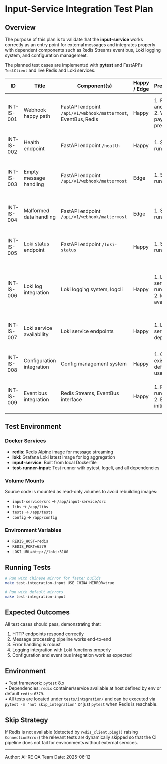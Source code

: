 # Input-Service Integration Test Plan

## Overview
The purpose of this plan is to validate that the **input-service** works correctly as an entry point for external messages and integrates properly with dependent components such as Redis Streams event bus, Loki logging system, and configuration management.

The planned test cases are implemented with **pytest** and FastAPI's `TestClient` and live Redis and Loki services.

| ID | Title | Component(s) | Happy / Edge | Preconditions | Test Steps | Expected Results |
|----|-------|--------------|--------------|---------------|------------|------------------|
| INT-IS-001 | Webhook happy path | FastAPI endpoint `/api/v1/webhook/mattermost`, EventBus, Redis | Happy | 1. Redis is up and reachable<br>2. Valid JSON payload is prepared | 1. POST payload to endpoint.<br>2. Read message from Redis stream `ai-re:user_message_raw` | 1. HTTP 200 response<br>2. Message appears in Redis stream with correct structure |
| INT-IS-002 | Health endpoint | FastAPI endpoint `/health` | Happy | 1. Service is running | 1. GET `/health` | 1. HTTP 200 response<br>2. JSON with `{"status": "ok"}` |
| INT-IS-003 | Empty message handling | FastAPI endpoint `/api/v1/webhook/mattermost` | Edge | 1. Service is running | 1. POST with empty/null `text` field | 1. HTTP 200 response<br>2. Response indicates message was ignored |
| INT-IS-004 | Malformed data handling | FastAPI endpoint `/api/v1/webhook/mattermost` | Edge | 1. Service is running | 1. POST with invalid/missing required fields | 1. HTTP 200 response<br>2. Error is logged and handled gracefully |
| INT-IS-005 | Loki status endpoint | FastAPI endpoint `/loki-status` | Happy | 1. Service is running | 1. GET `/loki-status` | 1. HTTP 200 response<br>2. JSON with Loki configuration status |
| INT-IS-006 | Loki log integration | Loki logging system, logcli | Happy | 1. Loki service is running<br>2. logcli tool is available | 1. POST webhook to generate logs<br>2. Query Loki with logcli<br>3. Verify logs are present | 1. Webhook processes successfully<br>2. Logs appear in Loki<br>3. Logs contain service information |
| INT-IS-007 | Loki service availability | Loki service endpoints | Happy | 1. Loki service is deployed | 1. GET `/ready` endpoint<br>2. GET `/loki/api/v1/labels` endpoint | 1. Both endpoints return HTTP 200<br>2. Loki service is responsive |
| INT-IS-008 | Configuration integration | Config management system | Happy | 1. Config file exists or defaults are used | 1. Service reads config<br>2. Verify config values | 1. Service starts successfully<br>2. Config values are loaded correctly |
| INT-IS-009 | Event bus integration | Redis Streams, EventBus interface | Happy | 1. Redis is running<br>2. EventBus is initialized | 1. Create EventBus instance<br>2. Test publish/subscribe operations | 1. EventBus connects to Redis<br>2. Publish/subscribe operations work |

## Test Environment

### Docker Services
- **redis**: Redis Alpine image for message streaming
- **loki**: Grafana Loki latest image for log aggregation  
- **input-service**: Built from local Dockerfile
- **test-runner-input**: Test runner with pytest, logcli, and all dependencies

### Volume Mounts
Source code is mounted as read-only volumes to avoid rebuilding images:
- `input-service/src` → `/app/input-service/src`
- `libs` → `/app/libs` 
- `tests` → `/app/tests`
- `config` → `/app/config`

### Environment Variables
- `REDIS_HOST=redis`
- `REDIS_PORT=6379`
- `LOKI_URL=http://loki:3100`

## Running Tests

```bash
# Run with Chinese mirror for faster builds
make test-integration-input USE_CHINA_MIRROR=true

# Run with default mirrors
make test-integration-input
```

## Expected Outcomes
All test cases should pass, demonstrating that:
1. HTTP endpoints respond correctly
2. Message processing pipeline works end-to-end
3. Error handling is robust
4. Logging integration with Loki functions properly
5. Configuration and event bus integration work as expected

## Environment
• Test framework: `pytest` 8.x<br>• Dependencies: `redis` container/service available at host defined by env or default `redis:6379`.<br>• All tests are located under `tests/integration/` and can be executed via `pytest -m "not skip_integration"` or just `pytest` when Redis is reachable.

## Skip Strategy
If Redis is not available (detected by `redis_client.ping()` raising `ConnectionError`) the relevant tests are dynamically skipped so that the CI pipeline does not fail for environments without external services.

---
Author: AI-RE QA Team
Date: 2025-06-12 